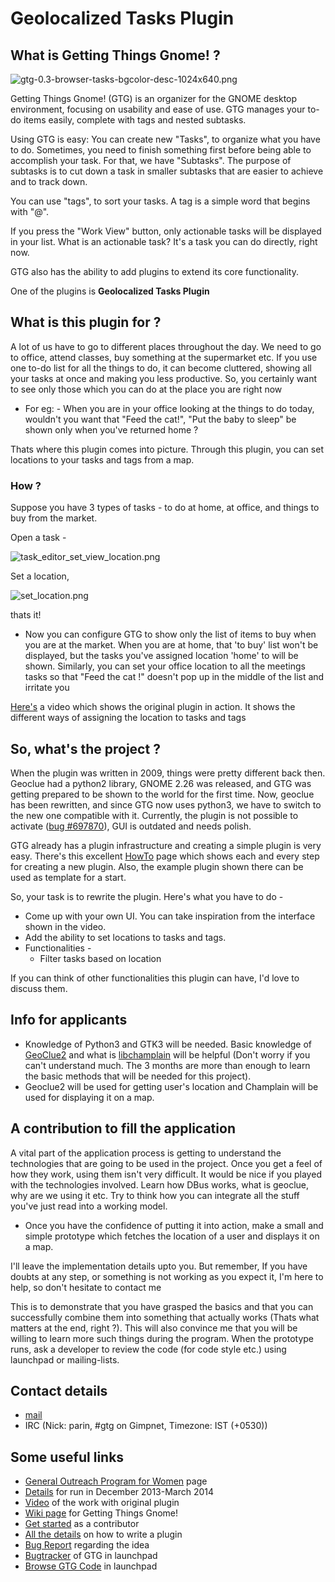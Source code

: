 # Geolocalized Tasks Plugin

## What is Getting Things Gnome! ?

![gtg-0.3-browser-tasks-bgcolor-desc-1024x640.png](http://gtgnome.net/wp-content/uploads/2013/01/gtg-0.3-browser-tasks-bgcolor-desc-1024x640.png)

Getting Things Gnome! (GTG) is an organizer for the GNOME desktop
environment, focusing on usability and ease of use. GTG manages your
to-do items easily, complete with tags and nested subtasks.

Using GTG is easy: You can create new "Tasks", to organize what you have
to do. Sometimes, you need to finish something first before being able
to accomplish your task. For that, we have "Subtasks". The purpose of
subtasks is to cut down a task in smaller subtasks that are easier to
achieve and to track down.

You can use "tags", to sort your tasks. A tag is a simple word that
begins with "@".

If you press the "Work View" button, only actionable tasks will be
displayed in your list. What is an actionable task? It's a task you can
do directly, right now.

GTG also has the ability to add plugins to extend its core
functionality.

One of the plugins is **Geolocalized Tasks Plugin**

## What is this plugin for ?

A lot of us have to go to different places throughout the day. We need
to go to office, attend classes, buy something at the supermarket etc.
If you use one to-do list for all the things to do, it can become
cluttered, showing all your tasks at once and making you less
productive. So, you certainly want to see only those which you can do at
the place you are right now

- For eg: - When you are in your office looking at the things to do
  today, wouldn't you want that "Feed the cat!", "Put the baby to
  sleep" be shown only when you've returned home ?

Thats where this plugin comes into picture. Through this plugin, you can
set locations to your tasks and tags from a map.

### How ?

Suppose you have 3 types of tasks - to do at home, at office, and things
to buy from the market.

Open a task -

![task_editor_set_view_location.png](http://paulocabido.com/soc/task_editor_set_view_location.png)

Set a location,

![set_location.png](http://paulocabido.com/soc/set_location.png)

thats it!

- Now you can configure GTG to show only the list of items to buy when
  you are at the market. When you are at home, that 'to buy' list
  won't be displayed, but the tasks you've assigned location 'home' to
  will be shown. Similarly, you can set your office location to all
  the meetings tasks so that "Feed the cat !" doesn't pop up in the
  middle of the list and irritate you

[Here's](https://www.youtube.com/watch?v=o1SnhUV9rqw) a video which
shows the original plugin in action. It shows the different ways of
assigning the location to tasks and tags

## So, what's the project ?

When the plugin was written in 2009, things were pretty different back
then. Geoclue had a python2 library, GNOME 2.26 was released, and GTG
was getting prepared to be shown to the world for the first time. Now,
geoclue has been rewritten, and since GTG now uses python3, we have to
switch to the new one compatible with it. Currently, the plugin is not
possible to activate ([bug #697870](https://bugs.launchpad.net/bugs/697870)), GUI is outdated and
needs polish.

GTG already has a plugin infrastructure and creating a simple plugin is
very easy. There's this excellent
[HowTo](2009/PaulCabido/plugin_howto) page which shows each
and every step for creating a new plugin. Also, the example plugin shown
there can be used as template for a start.

So, your task is to rewrite the plugin. Here's what you have to do -

- Come up with your own UI. You can take inspiration from the
  interface shown in the video.
- Add the ability to set locations to tasks and tags.
- Functionalities -
  - Filter tasks based on location

If you can think of other functionalities this plugin can have, I'd love
to discuss them.

## Info for applicants

- Knowledge of Python3 and GTK3 will be needed. Basic knowledge of
  [GeoClue2](http://www.freedesktop.org/wiki/Software/GeoClue/) and
  what is [libchamplain](https://projects.gnome.org/libchamplain/)
  will be helpful (Don't worry if you can't understand much. The 3
  months are more than enough to learn the basic methods that will be
  needed for this project).
- Geoclue2 will be used for getting user's location and Champlain will
  be used for displaying it on a map.

## A contribution to fill the application

A vital part of the application process is getting to understand the
technologies that are going to be used in the project. Once you get a
feel of how they work, using them isn't very difficult. It would be nice
if you played with the technologies involved. Learn how DBus works, what
is geoclue, why are we using it etc. Try to think how you can integrate
all the stuff you've just read into a working model.

- Once you have the confidence of putting it into action, make a small
  and simple prototype which fetches the location of a user and
  displays it on a map.

I'll leave the implementation details upto you. But remember, If you
have doubts at any step, or something is not working as you expect it,
I'm here to help, so don't hesitate to contact me

This is to demonstrate that you have grasped the basics and that you can
successfully combine them into something that actually works (Thats what
matters at the end, right ?). This will also convince me that you will
be willing to learn more such things during the program. When the
prototype runs, ask a developer to review the code (for code style etc.)
using launchpad or mailing-lists.

## Contact details

- [mail](http://scr.im/nikobellic)
- IRC (Nick: parin, #gtg on Gimpnet, Timezone: IST (+0530))

## Some useful links

- [General Outreach Program for Women](https://wiki.gnome.org/GnomeWomen/OutreachProgram) page
- [Details](https://wiki.gnome.org/OutreachProgramForWomen/2013/DecemberMarch) for run in December 2013-March 2014
- [Video](https://www.youtube.com/watch?v=o1SnhUV9rqw) of the work with original plugin
- [Wiki page](https://wiki.gnome.org/gtg) for Getting Things Gnome!
- [Get started](https://wiki.gnome.org/gtg/contributing) as a contributor
- [All the details](2009/PaulCabido/plugin_howto) on how to write a plugin
- [Bug Report](https://bugs.launchpad.net/gtg/+bug/932419) regarding the idea
- [Bugtracker](https://bugs.launchpad.net/gtg/) of GTG in launchpad
- [Browse GTG Code](https://code.launchpad.net/~gtg/gtg/trunk) in launchpad

